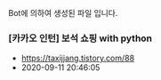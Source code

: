 Bot에 의하여 생성된 파일 입니다. 
### [카카오 인턴] 보석 쇼핑 with python 
- https://taxijjang.tistory.com/88 
- 2020-09-11 20:46:05 
